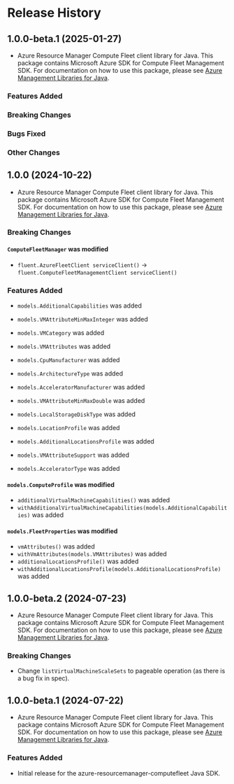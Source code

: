 # Release History

## 1.0.0-beta.1 (2025-01-27)

- Azure Resource Manager Compute Fleet client library for Java. This package contains Microsoft Azure SDK for Compute Fleet Management SDK. For documentation on how to use this package, please see [Azure Management Libraries for Java](https://aka.ms/azsdk/java/mgmt).

### Features Added

### Breaking Changes

### Bugs Fixed

### Other Changes

## 1.0.0 (2024-10-22)

- Azure Resource Manager Compute Fleet client library for Java. This package contains Microsoft Azure SDK for Compute Fleet Management SDK. For documentation on how to use this package, please see [Azure Management Libraries for Java](https://aka.ms/azsdk/java/mgmt).

### Breaking Changes

#### `ComputeFleetManager` was modified

* `fluent.AzureFleetClient serviceClient()` -> `fluent.ComputeFleetManagementClient serviceClient()`

### Features Added

* `models.AdditionalCapabilities` was added

* `models.VMAttributeMinMaxInteger` was added

* `models.VMCategory` was added

* `models.VMAttributes` was added

* `models.CpuManufacturer` was added

* `models.ArchitectureType` was added

* `models.AcceleratorManufacturer` was added

* `models.VMAttributeMinMaxDouble` was added

* `models.LocalStorageDiskType` was added

* `models.LocationProfile` was added

* `models.AdditionalLocationsProfile` was added

* `models.VMAttributeSupport` was added

* `models.AcceleratorType` was added

#### `models.ComputeProfile` was modified

* `additionalVirtualMachineCapabilities()` was added
* `withAdditionalVirtualMachineCapabilities(models.AdditionalCapabilities)` was added

#### `models.FleetProperties` was modified

* `vmAttributes()` was added
* `withVmAttributes(models.VMAttributes)` was added
* `additionalLocationsProfile()` was added
* `withAdditionalLocationsProfile(models.AdditionalLocationsProfile)` was added

## 1.0.0-beta.2 (2024-07-23)

- Azure Resource Manager Compute Fleet client library for Java. This package contains Microsoft Azure SDK for Compute Fleet Management SDK. For documentation on how to use this package, please see [Azure Management Libraries for Java](https://aka.ms/azsdk/java/mgmt).

### Breaking Changes

* Change `listVirtualMachineScaleSets` to pageable operation (as there is a bug fix in spec). 

## 1.0.0-beta.1 (2024-07-22)

- Azure Resource Manager Compute Fleet client library for Java. This package contains Microsoft Azure SDK for Compute Fleet Management SDK. For documentation on how to use this package, please see [Azure Management Libraries for Java](https://aka.ms/azsdk/java/mgmt).

### Features Added

- Initial release for the azure-resourcemanager-computefleet Java SDK.
